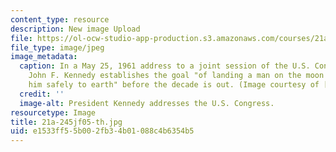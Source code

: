 ```yaml
---
content_type: resource
description: New image Upload
file: https://ol-ocw-studio-app-production.s3.amazonaws.com/courses/21a-245j-power-interpersonal-organizational-and-global-dimensions-fall-2005/e1533ff55b002fb34b01088c4b6354b5_21a-245jf05-th.jpg
file_type: image/jpeg
image_metadata:
  caption: In a May 25, 1961 address to a joint session of the U.S. Congress, President
    John F. Kennedy establishes the goal "of landing a man on the moon and returning
    him safely to earth" before the decade is out. (Image courtesy of [NASA](http://www.nasa.gov/).)
  credit: ''
  image-alt: President Kennedy addresses the U.S. Congress.
resourcetype: Image
title: 21a-245jf05-th.jpg
uid: e1533ff5-5b00-2fb3-4b01-088c4b6354b5
---
```

